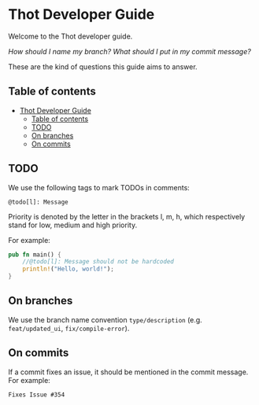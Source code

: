 # Thot Developer Guide

Welcome to the Thot developer guide.

*How should I name my branch? What should I put in my commit message?*

These are the kind of questions this guide aims to answer.

## Table of contents

- [Thot Developer Guide](#thot-developer-guide)
  - [Table of contents](#table-of-contents)
  - [TODO](#todo)
  - [On branches](#on-branches)
  - [On commits](#on-commits)

## TODO

We use the following tags to mark TODOs in comments:

`@todo[l]: Message`

Priority is denoted by the letter in the brackets l, m, h, which
respectively stand for low, medium and high priority.

For example:

```rs
pub fn main() {
    //@todo[l]: Message should not be hardcoded
    println!("Hello, world!");
}
```

## On branches

We use the branch name convention `type/description` (e.g. `feat/updated_ui`, `fix/compile-error`).

## On commits

If a commit fixes an issue, it should be mentioned in the commit message. For example:

`Fixes Issue #354`
